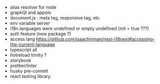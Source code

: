 * alias resolver for node
* graphQl and appolo
* document.js : meta tag, responsive tag, etc
* env variable server
* i18n.languages were undefined or empty undefined (init = true ???)
* auth feature (new package ?)
* access lang https://github.com/isaachinman/next-i18next#accessing-the-current-language
* typescript all
* hotreload trinity ?
* storybook
* prettier/linter
* husky pre-commit
* react testing library
